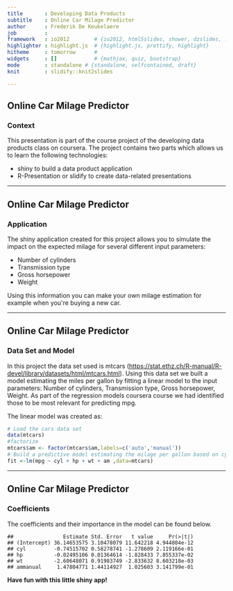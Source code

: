 ```yaml
---
title       : Developing Data Products
subtitle    : Online Car Milage Predictor
author      : Frederik De Keukelaere
job         : 
framework   : io2012        # {io2012, html5slides, shower, dzslides, ...}
highlighter : highlight.js  # {highlight.js, prettify, highlight}
hitheme     : tomorrow      # 
widgets     : []            # {mathjax, quiz, bootstrap}
mode        : standalone # {standalone, selfcontained, draft}
knit        : slidify::knit2slides

---  
```


## Online Car Milage Predictor
### Context


This presentation is part of the course project of the developing data products class on coursera. The project contains two parts which allows us to learn the following technologies: 

- shiny to build a data product application
- R-Presentation or slidify to create data-related presentations


---  

## Online Car Milage Predictor
### Application


The shiny application created for this project allows you to simulate the impact on the expected milage for several different input parameters:
- Number of cylinders
- Transmission type
- Gross horsepower
- Weight

Using this information you can make your own milage estimation for example when you're buying a new car.


---  

## Online Car Milage Predictor
### Data Set and Model


In this project the data set used is mtcars (https://stat.ethz.ch/R-manual/R-devel/library/datasets/html/mtcars.html). Using this data set we built a model estimating the miles per gallon by fitting a linear model to the input parameters: Number of cylinders, Transmission type, Gross horsepower, Weight. As part of the regression models coursera course we had identified those to be most relevant for predicting mpg.

The linear model was created as:


```r
# Load the cars data set
data(mtcars)
#factorize
mtcars$am <- factor(mtcars$am,labels=c('auto','manual'))
# Build a predictive model estimating the milage per gallon based on cyl, hp, wt, am
fit <-lm(mpg ~ cyl + hp + wt + am ,data=mtcars)
```

---  

## Online Car Milage Predictor
### Coefficients

The coefficients and their importance in the model can be found below. 


```
##                Estimate Std. Error   t value     Pr(>|t|)
## (Intercept) 36.14653575 3.10478079 11.642218 4.944804e-12
## cyl         -0.74515702 0.58278741 -1.278609 2.119166e-01
## hp          -0.02495106 0.01364614 -1.828433 7.855337e-02
## wt          -2.60648071 0.91983749 -2.833632 8.603218e-03
## ammanual     1.47804771 1.44114927  1.025603 3.141799e-01
```


**Have fun with this little shiny app!**

